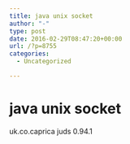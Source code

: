 ```yaml
---
title: java unix socket
author: "-"
type: post
date: 2016-02-29T08:47:20+00:00
url: /?p=8755
categories:
  - Uncategorized

---
```

# java unix socket
<dependency>
   <groupId>uk.co.caprica</groupId>
   juds</artifactId>
   <version>0.94.1</version>
</dependency>

